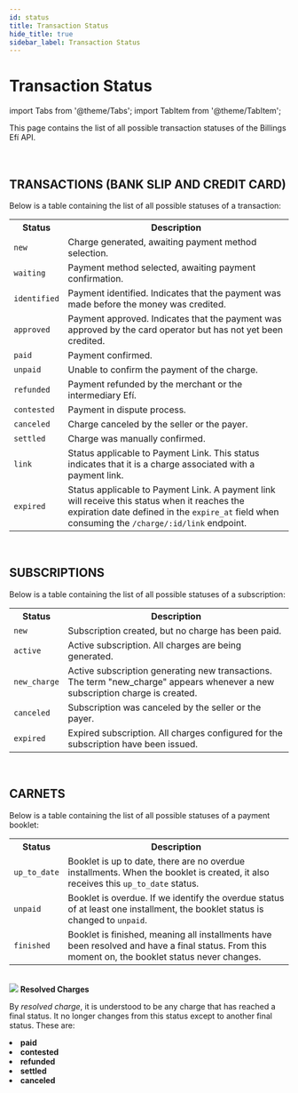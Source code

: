 ```yaml
---
id: status
title: Transaction Status
hide_title: true
sidebar_label: Transaction Status
---
```

<h1 className="titulo">Transaction Status</h1>
<div className="conteudo">

import Tabs from '@theme/Tabs';
import TabItem from '@theme/TabItem';


<div className="subtitulo">
This page contains the list of all possible transaction statuses of the Billings Efí API.
</div>

<br/>
<br/>


## TRANSACTIONS (BANK SLIP AND CREDIT CARD)

Below is a table containing the list of all possible statuses of a transaction:


<div className="table-status">
  <table>
    <tbody>
      <tr>
        <th>Status</th>
        <th>Description</th>
      </tr>
      <tr>
        <td><code>new</code></td>
        <td>Charge generated, awaiting payment method selection.</td>
      </tr>
      <tr>
        <td><code>waiting</code></td>
        <td>Payment method selected, awaiting payment confirmation.</td>
      </tr>
      <tr>
        <td><code>identified</code></td>
        <td>Payment identified. Indicates that the payment was made before the money was credited.</td>
      </tr>
      <tr>
        <td><code>approved</code></td>
        <td>Payment approved. Indicates that the payment was approved by the card operator but has not yet been credited.</td>
      </tr>
      <tr>
        <td><code>paid</code></td>
        <td>Payment confirmed.</td>
      </tr>
      <tr>
        <td><code>unpaid</code></td>
        <td>Unable to confirm the payment of the charge.</td>
      </tr>
      <tr>
        <td><code>refunded</code></td>
        <td>Payment refunded by the merchant or the intermediary Efí.</td>
      </tr>
      <tr>
        <td><code>contested</code></td>
        <td>Payment in dispute process.</td>
      </tr>
      <tr>
        <td><code>canceled</code></td>
        <td>Charge canceled by the seller or the payer.</td>
      </tr>
      <tr>
        <td><code>settled</code></td>
        <td>Charge was manually confirmed.</td>
      </tr>
      <tr>
        <td><code>link</code></td>
        <td>Status applicable to Payment Link. This status indicates that it is a charge associated with a payment link.</td>
      </tr>
      <tr>
        <td><code>expired</code></td>
        <td>Status applicable to Payment Link. A payment link will receive this status when it reaches the expiration date defined in the <code>expire_at</code> field when consuming the <code>/charge/:id/link</code> endpoint.</td>
      </tr>
    </tbody>
  </table>
</div>
                                                                                                                            

<br/>          

## SUBSCRIPTIONS

Below is a table containing the list of all possible statuses of a subscription:

<div className="table-status">
  <table>
    <tbody>
      <tr>
        <th>Status</th>
        <th>Description</th>
      </tr>
      <tr>
        <td><code>new</code></td>
        <td>Subscription created, but no charge has been paid.</td>
      </tr>
      <tr>
        <td><code>active</code></td>
        <td>Active subscription. All charges are being generated.</td>
      </tr>
      <tr>
        <td><code>new_charge</code></td>
        <td>Active subscription generating new transactions. The term "new_charge" appears whenever a new subscription charge is created.</td>
      </tr>
      <tr>
        <td><code>canceled</code></td>
        <td>Subscription was canceled by the seller or the payer.</td>
      </tr>
      <tr>
        <td><code>expired</code></td>
        <td>Expired subscription. All charges configured for the subscription have been issued.</td>
      </tr>
    </tbody>
  </table>
</div>



<br/>          

## CARNETS

Below is a table containing the list of all possible statuses of a payment booklet:

<div className="table-status">
  <table>
    <tbody>
      <tr>
        <th>Status</th>
        <th>Description</th>
      </tr>
      <tr>
        <td><code>up_to_date</code></td>
        <td>Booklet is up to date, there are no overdue installments. When the booklet is created, it also receives this <code>up_to_date</code> status.</td>
      </tr>
      <tr>
        <td><code>unpaid</code></td>
        <td>Booklet is overdue. If we identify the overdue status of at least one installment, the booklet status is changed to <code>unpaid</code>.</td>
      </tr>
      <tr>
        <td><code>finished</code></td>
        <td>Booklet is finished, meaning all installments have been resolved and have a final status. From this moment on, the booklet status never changes.</td>
      </tr>
    </tbody>
  </table>
</div>                                                                                                

<br/>


<div className="admonition admonition_info">
<div>
<img src="/img/info-circle-blue.svg"/> <b>Resolved Charges</b>
</div>
<p>By <i>resolved charge</i>, it is understood to be any charge that has reached a final status. It no longer changes from this status except to another final status. These are:</p>
<p>
<li><b>paid</b></li>
<li><b>contested</b></li>
<li><b>refunded</b></li>
<li><b>settled</b></li>
<li><b>canceled</b></li></p>
</div>


</div>